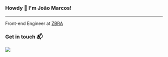 ### Howdy 👋 I'm João Marcos!
---

Front-end Engineer at <a href="https://zbra.dev">ZBRA </a>

<!-- ### Current stack 
<div>
  <img src="https://img.shields.io/badge/React-20232A?style=for-the-badge&logo=react&logoColor=61DAFB"/>  
  <img src="https://img.shields.io/badge/Angular-DD0031?style=for-the-badge&logo=angular&logoColor=white"/>
  <img src="https://img.shields.io/badge/Sass-CC6699?style=for-the-badge&logo=sass&logoColor=white"/>  
  <img src="https://img.shields.io/badge/C%23-239120?style=for-the-badge&logo=c-sharp&logoColor=white"/>
  <img src="https://img.shields.io/badge/PostgreSQL-316192?style=for-the-badge&logo=postgresql&logoColor=white"/>
  <img src="https://img.shields.io/badge/MongoDB-4EA94B?style=for-the-badge&logo=mongodb&logoColor=white"/>  
  <img src="https://img.shields.io/badge/Docker-2CA5E0?style=for-the-badge&logo=docker&logoColor=white"/>   
</div> -->

<!-- ### Studying
<div>
  <img src="https://img.shields.io/badge/Vue.js-35495E?style=for-the-badge&logo=vue.js&logoColor=4FC08D"/>  
</div>
 -->
### Get in touch :mailbox_with_mail:

<a href="https://www.linkedin.com/in/joao-marcos-santos">
    <img src="https://img.shields.io/badge/linkedin-%230077B5.svg?&style=for-the-badge&logo=linkedin&logoColor=white" />
</a>
